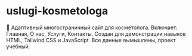 # uslugi-kosmetologa
💄 Адаптивный многостраничный сайт для косметолога. Включает: Главная, О нас, Услуги, Контакты. Создан для демонстрации навыков HTML, Tailwind CSS и JavaScript. Все данные вымышлены, проект учебный.

